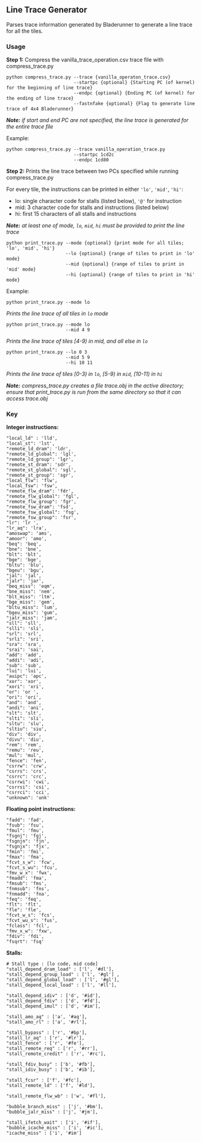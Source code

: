 ## Line Trace Generator ##
Parses trace information generated by Bladerunner to generate a line trace for all the tiles.

### Usage ###
**Step 1:** Compress the vanilla_trace_operation.csv trace file with compress_trace.py
```
python compress_trace.py --trace {vanilla_operaton_trace.csv}
                         --startpc {optional} {Starting PC (of kernel) for the beginning of line trace}
                         --endpc {optional} {Ending PC (of kernel) for the ending of line trace}
                         --fastnfake {optional} {Flag to generate line trace of 4x4 Bladerunner}
```
***Note:** if start and end PC are not specified, the line trace is generated for the entire trace file*

Example: 
```
python compress_trace.py --trace vanilla_operation_trace.py
                         --startpc 1cd2c
                         --endpc 1cd80
```
**Step 2:** Prints the line trace between two PCs specified while running compress_trace.py

For every tile, the instructions can be printed in either `'lo'`, `'mid'`, `'hi'`: 
- lo: single character code for stalls (listed below), `'@'` for instruction
- mid: 3 character code for stalls and instructions (listed below)
- hi: first 15 characters of all stalls and instructions

***Note:** at least one of mode, `lo`, `mid`, `hi` must be provided to print the line trace*

```
python print_trace.py --mode {optional} {print mode for all tiles; 'lo', 'mid', 'hi'}
                      --lo {optional} {range of tiles to print in 'lo' mode}
                      --mid {optional} {range of tiles to print in 'mid' mode}
                      --hi {optional} {range of tiles to print in 'hi' mode}
```
Example:
```
python print_trace.py --mode lo
```
*Prints the line trace of all tiles in `lo` mode*
```
python print_trace.py --mode lo
                      --mid 4 9
```
*Prints the line trace of tiles [4-9) in mid, and all else in `lo`*
```
python print_trace.py --lo 0 3
                      --mid 5 9
                      --hi 10 11
```
*Prints the line trace of tiles [0-3) in `lo`, [5-9) in `mid`, [10-11) in `hi`*


***Note:** compress_trace.py creates a file trace.obj in the active directory; ensure that print_trace.py is run from the same directory so that it can access trace.obj*

### Key ###
**Integer instructions:**
```
"local_ld" : 'lld',
"local_st": 'lst',
"remote_ld_dram": 'ldr',
"remote_ld_global": 'lgl',
"remote_ld_group": 'lgr',
"remote_st_dram": 'sdr',
"remote_st_global": 'sgl',
"remote_st_group": 'sgr',
"local_flw": 'flw',
"local_fsw": 'fsw',
"remote_flw_dram": 'fdr',
"remote_flw_global": 'fgl',
"remote_flw_group": 'fgr',
"remote_fsw_dram": 'fsd',
"remote_fsw_global": 'fsg',
"remote_fsw_group": 'fsr',
"lr": 'lr ',
"lr_aq": 'lra',
"amoswap": 'ams',
"amoor": 'amo',
"beq": 'beq',
"bne": 'bne',
"blt": 'blt',
"bge": 'bge',
"bltu": 'blu',
"bgeu": 'bgu',
"jal": 'jal',
"jalr": 'jar',
"beq_miss": 'eqm',
"bne_miss": 'nem',
"blt_miss": 'ltm',
"bge_miss": 'gem',
"bltu_miss": 'lum',
"bgeu_miss": 'gum',
"jalr_miss": 'jam',
"sll": 'sll',
"slli": 'sli',
"srl": 'srl',
"srli": 'sri',
"sra": 'sra',
"srai": 'sai',
"add": 'add',
"addi": 'adi',
"sub": 'sub',
"lui": 'lui',
"auipc": 'apc',
"xor": 'xor',
"xori": 'xri',
"or": 'or ',
"ori": 'ori',
"and": 'and',
"andi": 'ani',
"slt": 'slt',
"slti": 'sli',
"sltu": 'slu',
"sltiu": 'siu',
"div": 'div',
"divu": 'diu',
"rem": 'rem',
"remu": 'reu',
"mul": 'mul',
"fence": 'fen',
"csrrw": 'crw',
"csrrs": 'crs',
"csrrc": 'crc',
"csrrwi": 'cwi',
"csrrsi": 'csi',
"csrrci": 'cci',
"unknown": 'unk'
```
**Floating point instructions:**
```
"fadd": 'fad',
"fsub": 'fsu',
"fmul": 'fmu',
"fsgnj": 'fgj',
"fsgnjn": 'fjn',
"fsgnjx": 'fjx',
"fmin": 'fmi',
"fmax": 'fma',
"fcvt_s_w": 'fcw',
"fcvt_s_wu": 'fcu',
"fmv_w_x": 'fwx',
"fmadd": 'fma',
"fmsub": 'fms',
"fnmsub": 'fns',
"fnmadd": 'fna',
"feq": 'feq',
"flt": 'flt',
"fle": 'fle',
"fcvt_w_s": 'fcs',
"fcvt_wu_s": 'fus',
"fclass": 'fcl',
"fmv_x_w": 'fxw',
"fdiv": 'fdi',
"fsqrt": 'fsq'
```
**Stalls:**
```
# Stall type : [lo code, mid code]
"stall_depend_dram_load" : ['l', '#dl'],
"stall_depend_group_load" : ['l', '#gl'] ,
"stall_depend_global_load" : ['l', '#gl'],
"stall_depend_local_load" : ['l', '#ll'],

"stall_depend_idiv" : ['d', '#id'],
"stall_depend_fdiv" : ['d', '#fd'],
"stall_depend_imul" : ['d', '#im'],

"stall_amo_aq" : ['a', '#aq'],
"stall_amo_rl" : ['a', '#rl'],

"stall_bypass" : ['r', '#bp'],
"stall_lr_aq" : ['r', '#lr'],
"stall_fence" : ['r', '#fe'],
"stall_remote_req" : ['r', '#rr'],
"stall_remote_credit" : ['r', '#rc'],

"stall_fdiv_busy" : ['b', '#fb'],
"stall_idiv_busy" : ['b', '#ib'],

"stall_fcsr" : ['f', '#fc'],
"stall_remote_ld" : ['f', '#ld'],

"stall_remote_flw_wb" : ['w', '#fl'],

"bubble_branch_miss" : ['j', '#bm'],
"bubble_jalr_miss" : ['j', '#jm'],

"stall_ifetch_wait" : ['i', '#if'],
"bubble_icache_miss" : ['i', '#ic'],
"icache_miss" : ['i', '#im']
```

